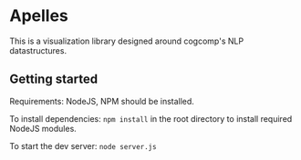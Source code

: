 # Apelles

This is a visualization library designed around cogcomp's NLP datastructures.

## Getting started

Requirements: NodeJS, NPM should be installed.

To install dependencies:
`npm install` in the root directory to install required NodeJS modules.

To start the dev server:
`node server.js`
